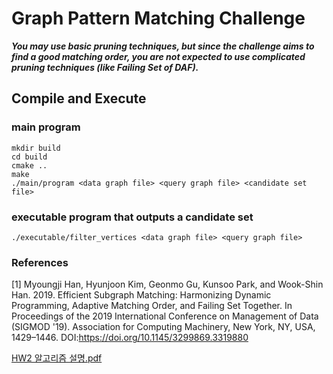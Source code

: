 
# Graph Pattern Matching Challenge
***You may use basic pruning techniques, but since the challenge aims to find a good matching order, you are not expected to use complicated pruning techniques (like Failing Set of DAF).***
## Compile and Execute 
### main program
```
mkdir build
cd build
cmake ..
make
./main/program <data graph file> <query graph file> <candidate set file>
```
### executable program that outputs a candidate set
```
./executable/filter_vertices <data graph file> <query graph file>
```
### References
[1] Myoungji Han, Hyunjoon Kim, Geonmo Gu, Kunsoo Park, and Wook-Shin Han. 2019. Efficient Subgraph Matching: Harmonizing Dynamic Programming, Adaptive Matching Order, and Failing Set Together. In Proceedings of the 2019 International Conference on Management of Data (SIGMOD '19). Association for Computing Machinery, New York, NY, USA, 1429–1446. DOI:https://doi.org/10.1145/3299869.3319880

[HW2 알고리즘 설명.pdf](https://github.com/heka1024/work/files/6605926/HW2.pdf)
